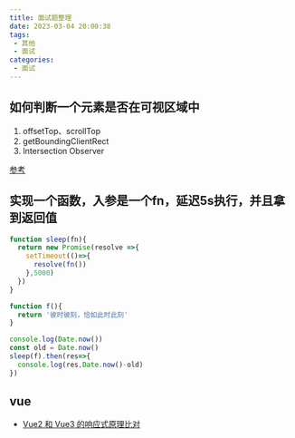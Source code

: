 ```yaml
---
title: 面试题整理
date: 2023-03-04 20:00:38
tags:
 - 其他
 - 面试
categories: 
 - 面试
---
```

## 如何判断一个元素是否在可视区域中

1. offsetTop、scrollTop
2. getBoundingClientRect
3. Intersection Observer

[参考](http://fanyouf.gitee.io/interview/nb/03.html#%E4%BA%8C%E3%80%81%E5%AE%9E%E7%8E%B0%E6%96%B9%E5%BC%8F)

## 实现一个函数，入参是一个fn，延迟5s执行，并且拿到返回值

```js
function sleep(fn){
  return new Promise(resolve =>{
    setTimeout(()=>{
      resolve(fn())
    },5000)
  })
}

function f(){
  return '彼时彼刻，恰如此时此刻'
}

console.log(Date.now())
const old = Date.now()
sleep(f).then(res=>{
  console.log(res,Date.now()-old)
})
```


## vue

- [Vue2 和 Vue3 的响应式原理比对](https://juejin.cn/post/7124351370521477128)
